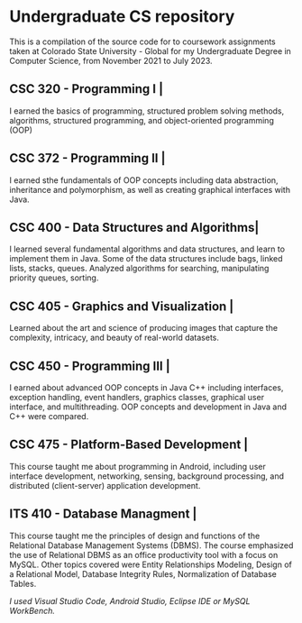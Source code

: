 # Undergraduate CS repository

This is a compilation of the source code for to coursework assignments taken at Colorado State University - Global for my Undergraduate Degree in Computer Science, from November 2021 to July 2023.

## CSC 320 - Programming I |
I earned the basics of programming, structured problem solving methods, algorithms, structured programming, and object-oriented programming (OOP)

## CSC 372 - Programming II | 
I earned sthe fundamentals of OOP concepts including data abstraction, inheritance and polymorphism, as well as creating graphical interfaces with Java.

## CSC 400 - Data Structures and Algorithms| 
I learned several fundamental algorithms and data structures, and learn to implement them in Java. Some of the data structures include bags, linked lists, stacks, queues. Analyzed algorithms for searching, manipulating priority queues, sorting.

## CSC 405 - Graphics and Visualization |
Learned about the art and science of producing images that capture the complexity, intricacy, and beauty of real-world datasets.

## CSC 450 - Programming III |
I earned about advanced OOP concepts in Java C++ including interfaces, exception handling, event handlers, graphics classes, graphical user interface, and multithreading. OOP concepts and development in Java and C++ were compared.

## CSC 475 - Platform-Based Development |
This course taught me about programming in Android, including user interface development, networking, sensing, background processing, and distributed (client-server) application development.

## ITS 410 - Database Managment |
This course taught me the principles of design and functions of the Relational Database Management
Systems (DBMS). The course emphasized the use of Relational DBMS as an office productivity tool with a focus on MySQL. Other topics covered were Entity Relationships Modeling, Design of a Relational Model, Database Integrity Rules, Normalization of Database Tables. 

_I used Visual Studio Code, Android Studio, Eclipse IDE or MySQL WorkBench._
